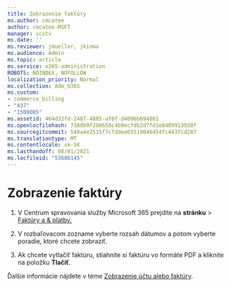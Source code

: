 ```yaml
---
title: Zobrazenie faktúry
ms.author: cmcatee
author: cmcatee-MSFT
manager: scotv
ms.date: ''
ms.reviewer: jmueller, jkinma
ms.audience: Admin
ms.topic: article
ms.service: o365-administration
ROBOTS: NOINDEX, NOFOLLOW
localization_priority: Normal
ms.collection: Adm_O365
ms.custom:
- commerce_billing
- "437"
- "1500005"
ms.assetid: 464d32fd-2487-4885-af0f-d4096b694861
ms.openlocfilehash: 738db9f208659c4b9ecfdb2d7fd1e8409913938f
ms.sourcegitcommit: 540a4e2515f7cfddee65519046454fc4437cd287
ms.translationtype: MT
ms.contentlocale: sk-SK
ms.lasthandoff: 08/01/2021
ms.locfileid: "53686145"
---
```

# <a name="view-my-bill-or-invoice"></a>Zobrazenie faktúry

1. V Centrum spravovania služby Microsoft 365 prejdite na **stránku** \> [Faktúry a & platby.](https://go.microsoft.com/fwlink/p/?linkid=848039)

2. V rozbaľovacom zozname vyberte rozsah dátumov a potom vyberte poradie, ktoré chcete zobraziť.

3. Ak chcete vytlačiť faktúru, stiahnite si faktúru vo formáte PDF a kliknite na položku **Tlačiť**.

Ďalšie informácie nájdete v téme [Zobrazenie účtu alebo faktúry](/microsoft-365/commerce/billing-and-payments/view-your-bill-or-invoice).
